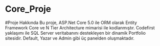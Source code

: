 # Core_Proje
#Proje Hakkında
Bu proje, ASP.Net Core 5.0 ile ORM olarak Entity Framework Core ve N Tier Architecture mimarisi ile kodlanmıştır. Codefirst yaklaşımı ile SQL Server veritabanını destekleyen bir dinamik Portfolio sitesidir. Default, Yazar ve Admin gibi üç panelden oluşmaktadır.
